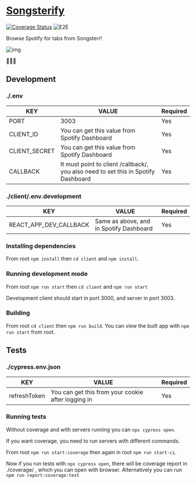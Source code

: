 # [Songsterify](https://songsterify.herokuapp.com/)

[![Coverage Status](https://coveralls.io/repos/github/breeku/Songsterify/badge.svg?branch=master)](https://coveralls.io/github/breeku/Songsterify?branch=master)
![E2E](https://github.com/breeku/Songsterify/workflows/E2E/badge.svg)

Browse Spotify for tabs from Songsterr!

![img](https://matiasmakela.com/static/imgs/songsterify.png)


🎵🎸🎶

## Development

### ./.env

KEY | VALUE | Required
------------ | ------------- | -------------
PORT | 3003 | Yes
CLIENT_ID | You can get this value from Spotify Dashboard | Yes
CLIENT_SECRET | You can get this value from Spotify Dashboard | Yes
CALLBACK | It must point to client /callback/, you also need to set this in Spotify Dashboard | Yes

### ./client/.env.development

KEY | VALUE | Required
------------ | ------------- | -------------
REACT_APP_DEV_CALLBACK | Same as above, and in Spotify Dashboard | Yes

### Installing dependencies

From root ```npm install``` then ```cd client``` and ```npm install```. 

### Running development mode

From root ```npm run start``` then ```cd client``` and ```npm run start```

Development client should start in port 3000, and server in port 3003.

### Building

From root ```cd client``` then ```npm run build```. You can view the built app with ```npm run start``` from root.

## Tests

### ./cypress.env.json

KEY | VALUE | Required
------------ | ------------- | -------------
refreshToken | You can get this from your cookie after logging in | Yes

### Running tests

Without coverage and with servers running you can ```npx cypress open```.

If you want coverage, you need to run servers with different commands.

From root ```npm run start:coverage``` then again in root ```npm run start-ci```.

Now if you run tests with ```npx cypress open```, there will be coverage report in ./coverage/ , which you can open with browser. Alternatively you can run ```npm run report:coverage:text```
